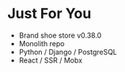 # Just For You
- Brand shoe store v0.38.0
- Monolith repo
- Python / Django / PostgreSQL
- React / SSR / Mobx
